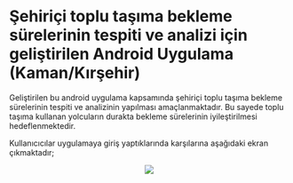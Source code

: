 # Şehiriçi toplu taşıma bekleme sürelerinin tespiti ve analizi için geliştirilen Android Uygulama (Kaman/Kırşehir)

Geliştirilen bu android uygulama kapsamında şehiriçi toplu taşıma bekleme sürelerinin tespiti ve analizinin yapılması amaçlanmaktadır. Bu sayede toplu taşıma kullanan yolcuların durakta bekleme sürelerinin iyileştirilmesi hedeflenmektedir.

Kullanıcıcılar uygulamaya giriş yaptıklarında karşılarına aşağıdaki ekran çıkmaktadır;
<p align="center">
  <img src="https://github.com/aliardatrcn/Kaman-Kirsehir-AndroidApp/blob/main/Android_Uygulama/secenek.jpeg"/>
</p>
